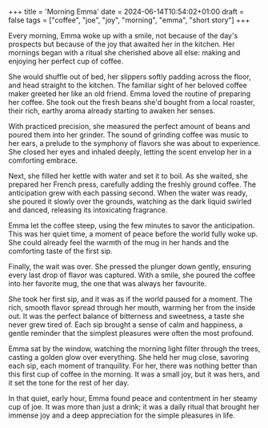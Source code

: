 +++
title = 'Morning Emma'
date = 2024-06-14T10:54:02+01:00
draft = false
tags = ["coffee", "joe", "joy", "morning", "emma", "short story"]
+++

Every morning, Emma woke up with a smile, not because of the day's prospects but because of the joy that awaited her in the kitchen. Her mornings began with a ritual she cherished above all else: making and enjoying her perfect cup of coffee.

She would shuffle out of bed, her slippers softly padding across the floor, and head straight to the kitchen. The familiar sight of her beloved coffee maker greeted her like an old friend. Emma loved the routine of preparing her coffee. She took out the fresh beans she'd bought from a local roaster, their rich, earthy aroma already starting to awaken her senses.

With practiced precision, she measured the perfect amount of beans and poured them into her grinder. The sound of grinding coffee was music to her ears, a prelude to the symphony of flavors she was about to experience. She closed her eyes and inhaled deeply, letting the scent envelop her in a comforting embrace.

Next, she filled her kettle with water and set it to boil. As she waited, she prepared her French press, carefully adding the freshly ground coffee. The anticipation grew with each passing second. When the water was ready, she poured it slowly over the grounds, watching as the dark liquid swirled and danced, releasing its intoxicating fragrance.

Emma let the coffee steep, using the few minutes to savor the anticipation. This was her quiet time, a moment of peace before the world fully woke up. She could already feel the warmth of the mug in her hands and the comforting taste of the first sip.

Finally, the wait was over. She pressed the plunger down gently, ensuring every last drop of flavor was captured. With a smile, she poured the coffee into her favorite mug, the one that was always her favourite.

She took her first sip, and it was as if the world paused for a moment. The rich, smooth flavor spread through her mouth, warming her from the inside out. It was the perfect balance of bitterness and sweetness, a taste she never grew tired of. Each sip brought a sense of calm and happiness, a gentle reminder that the simplest pleasures were often the most profound.

Emma sat by the window, watching the morning light filter through the trees, casting a golden glow over everything. She held her mug close, savoring each sip, each moment of tranquility. For her, there was nothing better than this first cup of coffee in the morning. It was a small joy, but it was hers, and it set the tone for the rest of her day.

In that quiet, early hour, Emma found peace and contentment in her steamy cup of joe. It was more than just a drink; it was a daily ritual that brought her immense joy and a deep appreciation for the simple pleasures in life.